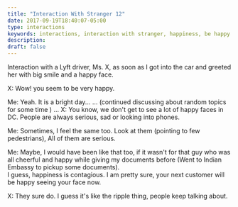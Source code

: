 ```yaml
---
title: "Interaction With Stranger 12"
date: 2017-09-19T18:40:07-05:00
type: interactions
keywords: interactions, interaction with stranger, happiness, be happy
description:
draft: false
---
```

[comment]: # (Interactions with strangers )

Interaction with a Lyft driver, Ms. X, as soon as I got into the car and greeted her with big smile and a happy face.

X: Wow! you seem to be very happy.

Me: Yeah. It is a bright day...
...
(continued discussing about random topics for some time )
...
X: You know, we don't get to see a lot of happy faces in DC. People are always serious, sad or looking into phones.

Me: Sometimes, I feel the same too. Look at them (pointing to few pedestrians), All of them are serious.

Me: Maybe, I would have been like that too, if it wasn't for that guy who was all cheerful and happy while giving my documents before (Went to Indian Embassy to pickup some documents).  
I guess, happiness is contagious. I am pretty sure, your next customer will be happy seeing your face now.

X: They sure do. I guess it's like the ripple thing, people keep talking about.
